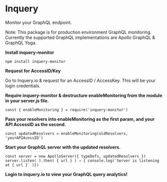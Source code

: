 # Inquery

Monitor your GraphQL endpoint.

Note: This package is for production environment GraphQL monitoring. Currently the supported GraphQL implementations are Apollo GraphQL & GraphQL Yoga.



**Install inquery-monitor**

```
npm install inquery-monitor
```

**Request for AccessID/Key**

Go to Inquery.io & request for an AccessID / AccessKey. This will be your login credentials.

**Require inquery-monitor & destructure enableMonitoring from the module in your server.js file.**
```
const { enableMonitoring } = require('inquery-monitor')
```

**Pass your resolvers into enableMonitoring as the first param, and your API AccessID as the second.**
```
const updatedResolvers = enableMonitoring(oldResolvers, 'yourAPIAcessID')
```

**Start your GraphQL server with the updated resolvers.**
```
const server = new ApolloServer({ typeDefs, updatedResolvers })
server.listen( ).then( { url } ) ⇒ { console.log(`Server is listening at { url }` )}) 
```

**Login to inquery.io to view your GraphQL query analytics!**

